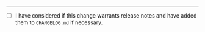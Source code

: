 
---

- [ ] I have considered if this change warrants release notes and have added them to `CHANGELOG.md` if necessary.

